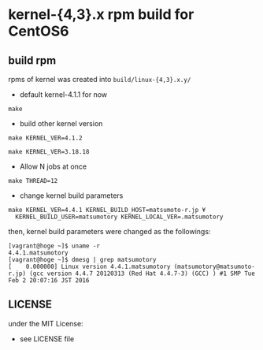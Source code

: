 # kernel-{4,3}.x rpm build for CentOS6

## build rpm

rpms of kernel was created into `build/linux-{4,3}.x.y/`

- default kernel-4.1.1 for now

```
make
```

- build other kernel version

```
make KERNEL_VER=4.1.2
```

```
make KERNEL_VER=3.18.18
```

- Allow N jobs at once

```
make THREAD=12
```

- change kernel build parameters

```
make KERNEL_VER=4.4.1 KERNEL_BUILD_HOST=matsumoto-r.jp ¥
  KERNEL_BUILD_USER=matsumotory KERNEL_LOCAL_VER=.matsumotory
```

then, kernel build parameters were changed as the followings:

```
[vagrant@hoge ~]$ uname -r
4.4.1.matsumotory
[vagrant@hoge ~]$ dmesg | grep matsumotory
[    0.000000] Linux version 4.4.1.matsumotory (matsumotory@matsumoto-r.jp) (gcc version 4.4.7 20120313 (Red Hat 4.4.7-3) (GCC) ) #1 SMP Tue Feb 2 20:07:16 JST 2016
```

## LICENSE
under the MIT License:
- see LICENSE file

